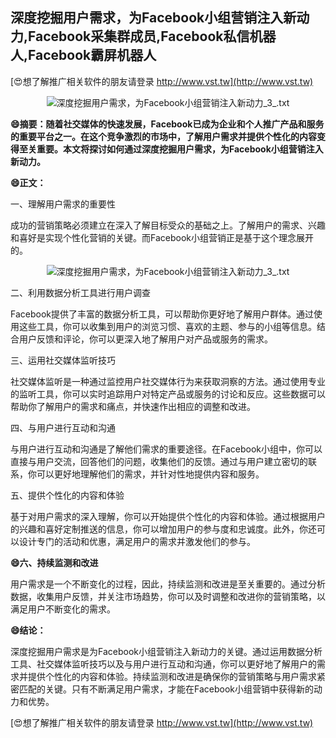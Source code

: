 ## **深度挖掘用户需求，为Facebook小组营销注入新动力,Facebook采集群成员,Facebook私信机器人,Facebook霸屏机器人**

[😍想了解推广相关软件的朋友请登录 http://www.vst.tw](http://www.vst.tw)

 <center><img src="https://vst.tw/MP4/tuiguang/png/1.png" alt="深度挖掘用户需求，为Facebook小组营销注入新动力_3_.txt"></center>

**😄摘要：随着社交媒体的快速发展，Facebook已成为企业和个人推广产品和服务的重要平台之一。在这个竞争激烈的市场中，了解用户需求并提供个性化的内容变得至关重要。本文将探讨如何通过深度挖掘用户需求，为Facebook小组营销注入新动力。**

**😄正文：**

一、理解用户需求的重要性

成功的营销策略必须建立在深入了解目标受众的基础之上。了解用户的需求、兴趣和喜好是实现个性化营销的关键。而Facebook小组营销正是基于这个理念展开的。

 <center><img src="https://vst.tw/MP4/tuiguang/png/7.png" alt="深度挖掘用户需求，为Facebook小组营销注入新动力_3_.txt"></center>

二、利用数据分析工具进行用户调查

Facebook提供了丰富的数据分析工具，可以帮助你更好地了解用户群体。通过使用这些工具，你可以收集到用户的浏览习惯、喜欢的主题、参与的小组等信息。结合用户反馈和评论，你可以更深入地了解用户对产品或服务的需求。

三、运用社交媒体监听技巧

社交媒体监听是一种通过监控用户社交媒体行为来获取洞察的方法。通过使用专业的监听工具，你可以实时追踪用户对特定产品或服务的讨论和反应。这些数据可以帮助你了解用户的需求和痛点，并快速作出相应的调整和改进。

四、与用户进行互动和沟通

与用户进行互动和沟通是了解他们需求的重要途径。在Facebook小组中，你可以直接与用户交流，回答他们的问题，收集他们的反馈。通过与用户建立密切的联系，你可以更好地理解他们的需求，并针对性地提供内容和服务。

五、提供个性化的内容和体验

基于对用户需求的深入理解，你可以开始提供个性化的内容和体验。通过根据用户的兴趣和喜好定制推送的信息，你可以增加用户的参与度和忠诚度。此外，你还可以设计专门的活动和优惠，满足用户的需求并激发他们的参与。

**😄六、持续监测和改进**

用户需求是一个不断变化的过程，因此，持续监测和改进是至关重要的。通过分析数据，收集用户反馈，并关注市场趋势，你可以及时调整和改进你的营销策略，以满足用户不断变化的需求。

**😄结论：**

深度挖掘用户需求是为Facebook小组营销注入新动力的关键。通过运用数据分析工具、社交媒体监听技巧以及与用户进行互动和沟通，你可以更好地了解用户的需求并提供个性化的内容和体验。持续监测和改进是确保你的营销策略与用户需求紧密匹配的关键。只有不断满足用户需求，才能在Facebook小组营销中获得新的动力和优势。

[😍想了解推广相关软件的朋友请登录 http://www.vst.tw](http://www.vst.tw)



